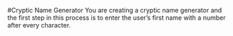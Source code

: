 #Cryptic Name Generator
You are creating a cryptic name generator 
and the first step in this process is to enter the user’s first name 
with a number after every character.
